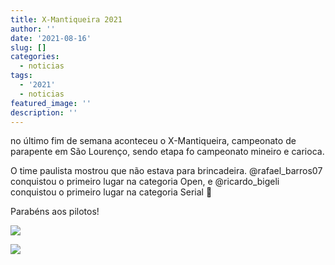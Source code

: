 ```yaml
---
title: X-Mantiqueira 2021
author: ''
date: '2021-08-16'
slug: []
categories:
  - noticias
tags:
  - '2021'
  - noticias
featured_image: ''
description: ''
---
```


no último fim de semana aconteceu o X-Mantiqueira, campeonato de parapente em São Lourenço, sendo etapa fo campeonato mineiro e carioca.

O time paulista mostrou que não estava para brincadeira. @rafael_barros07 conquistou o primeiro lugar na categoria Open, e @ricardo_bigeli conquistou o primeiro lugar na categoria Serial 🚀

Parabéns aos pilotos!

![](/images/x_mantiqueira_2021_rafa.jpg)

![](/images/x_mantiqueira_2021_bigeli.jpg)
